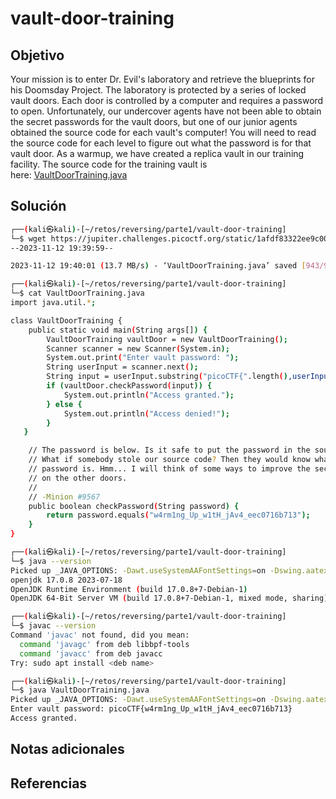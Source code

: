 # vault-door-training

## Objetivo
Your mission is to enter Dr. Evil's laboratory and retrieve the blueprints for his Doomsday Project. The laboratory is protected by a series of locked vault doors. Each door is controlled by a computer and requires a password to open. Unfortunately, our undercover agents have not been able to obtain the secret passwords for the vault doors, but one of our junior agents obtained the source code for each vault's computer! You will need to read the source code for each level to figure out what the password is for that vault door. As a warmup, we have created a replica vault in our training facility. The source code for the training vault is here: [VaultDoorTraining.java](https://jupiter.challenges.picoctf.org/static/1afdf83322ee9c0040f8e3a3c047e18b/VaultDoorTraining.java)
## Solución
```bash
┌──(kali㉿kali)-[~/retos/reversing/parte1/vault-door-training]
└─$ wget https://jupiter.challenges.picoctf.org/static/1afdf83322ee9c0040f8e3a3c047e18b/VaultDoorTraining.java
--2023-11-12 19:39:59--       

2023-11-12 19:40:01 (13.7 MB/s) - ‘VaultDoorTraining.java’ saved [943/943]

┌──(kali㉿kali)-[~/retos/reversing/parte1/vault-door-training]
└─$ cat VaultDoorTraining.java 
import java.util.*;

class VaultDoorTraining {
    public static void main(String args[]) {
        VaultDoorTraining vaultDoor = new VaultDoorTraining();
        Scanner scanner = new Scanner(System.in); 
        System.out.print("Enter vault password: ");
        String userInput = scanner.next();
        String input = userInput.substring("picoCTF{".length(),userInput.length()-1);
        if (vaultDoor.checkPassword(input)) {
            System.out.println("Access granted.");
        } else {
            System.out.println("Access denied!");
        }
   }

    // The password is below. Is it safe to put the password in the source code?
    // What if somebody stole our source code? Then they would know what our
    // password is. Hmm... I will think of some ways to improve the security
    // on the other doors.
    //
    // -Minion #9567
    public boolean checkPassword(String password) {
        return password.equals("w4rm1ng_Up_w1tH_jAv4_eec0716b713");
    }
}

┌──(kali㉿kali)-[~/retos/reversing/parte1/vault-door-training]
└─$ java --version              
Picked up _JAVA_OPTIONS: -Dawt.useSystemAAFontSettings=on -Dswing.aatext=true
openjdk 17.0.8 2023-07-18
OpenJDK Runtime Environment (build 17.0.8+7-Debian-1)
OpenJDK 64-Bit Server VM (build 17.0.8+7-Debian-1, mixed mode, sharing)

┌──(kali㉿kali)-[~/retos/reversing/parte1/vault-door-training]
└─$ javac --version
Command 'javac' not found, did you mean:
  command 'javagc' from deb libbpf-tools
  command 'javacc' from deb javacc
Try: sudo apt install <deb name>

┌──(kali㉿kali)-[~/retos/reversing/parte1/vault-door-training]
└─$ java VaultDoorTraining.java
Picked up _JAVA_OPTIONS: -Dawt.useSystemAAFontSettings=on -Dswing.aatext=true
Enter vault password: picoCTF{w4rm1ng_Up_w1tH_jAv4_eec0716b713}
Access granted.

```
## Notas adicionales

## Referencias